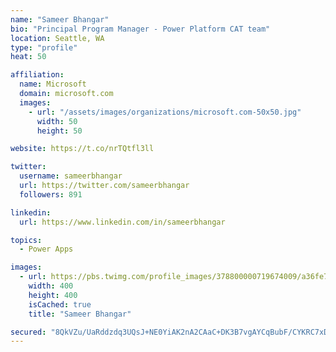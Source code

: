 ```yaml
---
name: "Sameer Bhangar"
bio: "Principal Program Manager - Power Platform CAT team"
location: Seattle, WA
type: "profile"
heat: 50

affiliation:
  name: Microsoft
  domain: microsoft.com
  images:
    - url: "/assets/images/organizations/microsoft.com-50x50.jpg"
      width: 50
      height: 50

website: https://t.co/nrTQtfl3ll

twitter:
  username: sameerbhangar
  url: https://twitter.com/sameerbhangar
  followers: 891

linkedin:
  url: https://www.linkedin.com/in/sameerbhangar

topics:
  - Power Apps

images:
  - url: https://pbs.twimg.com/profile_images/378800000719674009/a36fe7ddfab1778b76e5793772e43798_400x400.jpeg
    width: 400
    height: 400
    isCached: true
    title: "Sameer Bhangar"

secured: "8QkVZu/UaRddzdq3UQsJ+NE0YiAK2nA2CAaC+DK3B7vgAYCqBubF/CYKRC7xDM2K2cw+MQPeXIEsfeu0YrhBJxDuvqsYnRs7D7vMrbLBhj+IW5jVnEDAFwQDuZTiakug2jyMXRyM3nVCpltdUBEj/r9ICjEodurOeE5EaRQbdHL/QFYyTmbb6k+4xjduaI/03tMByYF1D1Iik1C7rvRub9dEtW7mtJJqx6VHeaj21FRIF+Mr73S4dTQQQGyUsF8yj9CqI6fK2t/giudZOXbASpBgdB4+ZhW8iNhKBw0Ma5TF2QIV5tUjxWDthgYQkaUFUp0oblT5gfZxRyvweyDdS4RXElww5q4T2s2FCKk+y1OkaqmCUySBXW5tDlq0F3cQskiJgLjL37H/kBtDWdr7mA==;O8buBCndljrh0Jtzsaew4Q=="
---
```


